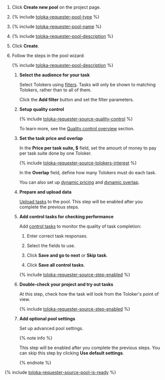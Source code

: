 1. Click **Create new pool** on the project page.

1. {% include [toloka-requester-pool-type](../../../_includes/toloka-requester-source/id-toloka-requester-source/pool-type.md) %}

1. {% include [toloka-requester-pool-name](../../../_includes/toloka-requester-source/id-toloka-requester-source/pool-name.md) %}

1. {% include [toloka-requester-pool-description](../../../_includes/toloka-requester-source/id-toloka-requester-source/pool-description.md) %}

1. Click **Create**.

1. Follow the steps in the pool wizard:

    {% include [toloka-requester-pool-description](../../../_includes/toloka-requester-source/id-toloka-requester-source/pool-wizard-apply.md) %}

    1. **Select the audience for your task**

        Select Tolokers using [filters](../../../../glossary.md#filters). Tasks will only be shown to matching Tolokers, rather than to all of them.

        Click the **Add filter** button and set the filter parameters.

    1. **Setup quality control**

        {% include [toloka-requester-source-quality-control](../../../_includes/toloka-requester-source/id-toloka-requester-source/quality-control.md) %}

        To learn more, see the [Quality control overview](../../../../guide/concepts/quality-control-overview.md) section.

    1. **Set the task price and overlap**

        In the **Price per task suite, $** field, set the amount of money to pay per task suite done by one Toloker.

        {% include [toloka-requester-source-tolokers-interest](../../../_includes/toloka-requester-source/id-toloka-requester-source/tolokers-interest.md) %}

        In the **Overlap** field, define how many Tolokers must do each task.

        You can also set up [dynamic pricing](../../../../glossary.md#dynamic-pricing) and [dynamic overlap](../../../../glossary.md#dynamic-overlap).

    1. **Prepare and upload data**

        [Upload tasks](../../../../guide/concepts/task_upload.md) to the pool. This step will be enabled after you complete the previous steps.

    1. **Add control tasks for checking performance**

        Add [control tasks](../../../../glossary.md#control-task) to monitor the quality of task completion:

        1. Enter correct task responses.

        2. Select the fields to use.

        3. Click **Save and go to next** or **Skip task**.

        4. Click **Save all control tasks**.

        {% include [toloka-requester-source-step-enabled](../../../_includes/toloka-requester-source/id-toloka-requester-source/step-enabled.md) %}

    1. **Double-check your project and try out tasks**

        At this step, check how the task will look from the Toloker's point of view.

        {% include [toloka-requester-source-step-enabled](../../../_includes/toloka-requester-source/id-toloka-requester-source/step-enabled.md) %}

    1. **Add optional pool settings**

        Set up advanced pool settings.

        {% note info %}

        This step will be enabled after you complete the previous steps. You can skip this step by clicking **Use default settings**.

        {% endnote %}

{% include [toloka-requester-source-pool-is-ready](../../../_includes/toloka-requester-source/id-toloka-requester-source/pool-is-ready.md) %}